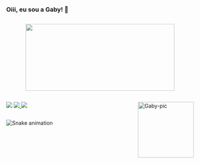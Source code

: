 ### Oiii, eu sou a Gaby! 👋

##

<div align="center">
  <a href="https://github.com/gabrielypx">
  <img height="180em" width="400em" src="https://github-readme-stats.vercel.app/api?username=gabrielypx&show_icons=true&theme=dark&include_all_commits=true&count_private=true"/>
<!--   <img height="180em" width="390em" src="https://github-readme-stats.vercel.app/api/top-langs/?username=gabrielypx&layout=compact&langs_count=7&theme=dark"/> -->
</div>
  
##
  
<div top="150">
  <a href="https://www.linkedin.com/in/gabrielypaitax" target="_blank"><img src="https://img.shields.io/badge/-LinkedIn-%230077B5?style=for-the-badge&logo=linkedin&logoColor=white" target="_blank"></a> 
  <a href = "mailto:gabrielypaitax@hotmail.com"><img src="https://img.shields.io/badge/-Gmail-%23333?style=for-the-badge&logo=gmail&logoColor=white" target="_blank">
  </a>
  <a href="https://www.instagram.com/gabi_px/" target="_blank"><img src="https://img.shields.io/badge/-Instagram-%23E4405F?style=for-the-badge&logo=instagram&logoColor=white"       target="_blank">
  </a>
    <a href="https://picasion.com/"><img src="https://i.picasion.com/pic92/1abde9808432a6b240895502b53d3756.gif" align="right" width="150" height="150" border="0" alt="Gaby-pic"/></a>
  
  
  ##

  ![Snake animation](https://github.com/gabrielypx/gabrielypx/blob/output/github-contribution-grid-snake.svg)

</div>

